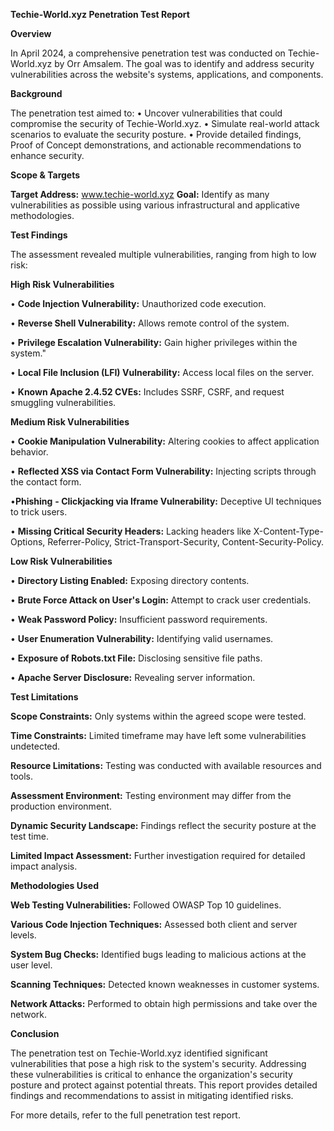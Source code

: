 **Techie-World.xyz Penetration Test Report**

**Overview**

In April 2024, a comprehensive penetration test was conducted on Techie-World.xyz by Orr Amsalem. The goal was to identify and address security vulnerabilities across the website's systems, applications, and components.


**Background**

The penetration test aimed to:
• Uncover vulnerabilities that could compromise the security of Techie-World.xyz.
• Simulate real-world attack scenarios to evaluate the security posture.
• Provide detailed findings, Proof of Concept demonstrations, and actionable recommendations to enhance security.


**Scope & Targets**

**Target Address:** www.techie-world.xyz
**Goal:** Identify as many vulnerabilities as possible using various infrastructural and applicative methodologies.


**Test Findings**

The assessment revealed multiple vulnerabilities, ranging from high to low risk:

**High Risk Vulnerabilities**

• **Code Injection Vulnerability:** Unauthorized code execution.

• **Reverse Shell Vulnerability:** Allows remote control of the system.

• **Privilege Escalation Vulnerability:** Gain higher privileges within the system."

• **Local File Inclusion (LFI) Vulnerability:** Access local files on the server.

• **Known Apache 2.4.52 CVEs:**  Includes SSRF, CSRF, and request smuggling vulnerabilities.



**Medium Risk Vulnerabilities**

• **Cookie Manipulation Vulnerability:** Altering cookies to affect application behavior.

• **Reflected XSS via Contact Form Vulnerability:** Injecting scripts through the contact form.

•**Phishing** **- Clickjacking via Iframe Vulnerability:** Deceptive UI techniques to trick users.

• **Missing Critical Security Headers:** Lacking headers like X-Content-Type-Options, Referrer-Policy, Strict-Transport-Security, Content-Security-Policy.



**Low Risk Vulnerabilities**

• **Directory Listing Enabled:** Exposing directory contents.

• **Brute Force Attack on User's Login:** Attempt to crack user credentials.

• **Weak Password Policy:** Insufficient password requirements.

• **User Enumeration Vulnerability:** Identifying valid usernames.

• **Exposure of Robots.txt File:** Disclosing sensitive file paths.

• **Apache Server Disclosure:** Revealing server information.



**Test Limitations**

**Scope Constraints:** Only systems within the agreed scope were tested.

**Time Constraints:** Limited timeframe may have left some vulnerabilities undetected.

**Resource Limitations:** Testing was conducted with available resources and tools.

**Assessment Environment:** Testing environment may differ from the production environment.

**Dynamic Security Landscape:** Findings reflect the security posture at the test time.

**Limited Impact Assessment:** Further investigation required for detailed impact analysis.



**Methodologies Used**

**Web Testing Vulnerabilities:** Followed OWASP Top 10 guidelines.

**Various Code Injection Techniques:** Assessed both client and server levels.

**System Bug Checks:** Identified bugs leading to malicious actions at the user level.

**Scanning Techniques:** Detected known weaknesses in customer systems.

**Network Attacks:** Performed to obtain high permissions and take over the network.



**Conclusion** 

The penetration test on Techie-World.xyz identified significant vulnerabilities that pose a high risk to the system's security. Addressing these vulnerabilities is critical to enhance the organization's security posture and protect against potential threats. This report provides detailed findings and recommendations to assist in mitigating identified risks.

For more details, refer to the full penetration test report.
